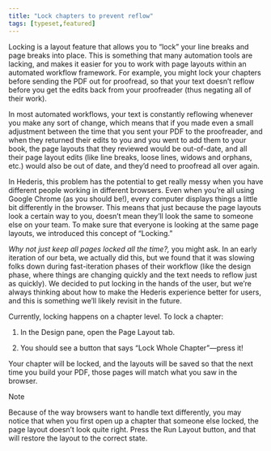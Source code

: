 ```yaml
---
title: "Lock chapters to prevent reflow"
tags: [typeset,featured]
---
```

 
<html><body><section data-type="chapter" class="hsecchapter" data-hederis-type="hsecchapter" id="page-locking" data-pi-attrs="id: page-locking; data-tags: typeset,featured;" role="doc-chapter" data-tags="typeset,featured" data-author-name=" " data-book-title=" " title="Lock chapters to prevent reflow"><p class="hblkp" data-hederis-type="hblkp" id="pKrpDlO3b">Locking is a layout feature that allows you to &#8220;lock&#8221; your line breaks and page breaks into place. This is something that many automation tools are lacking, and makes it easier for you to work with page layouts within an automated workflow framework. For example, you might lock your chapters before sending the PDF out for proofread, so that your text doesn&#8217;t reflow before you get the edits back from your proofreader (thus negating all of their work). </p><p class="hblkp" data-hederis-type="hblkp" id="pOx65LCL1">In most automated workflows, your text is constantly reflowing whenever you make any sort of change, which means that if you made even a small adjustment between the time that you sent your PDF to the proofreader, and when they returned their edits to you and you went to add them to your book, the page layouts that they reviewed would be out-of-date, and all their page layout edits (like line breaks, loose lines, widows and orphans, etc.) would also be out of date, and they&#8217;d need to proofread all over again. </p><p class="hblkp" data-hederis-type="hblkp" id="pVrETP5dL">In Hederis, this problem has the potential to get really messy when you have different people working in different browsers. Even when you&#8217;re all using Google Chrome (as you should be!), every computer displays things a little bit differently in the browser. This means that just because the page layouts look a certain way to you, doesn&#8217;t mean they&#8217;ll look the same to someone else on your team. To make sure that everyone is looking at the same page layouts, we introduced this concept of &#8220;Locking.&#8221;</p><p class="hblkp" data-hederis-type="hblkp" id="pTpTIcZ43"><em data-hederis-type="hspanem" id="peumzVPef">Why not just keep all pages locked all the time?,</em> you might ask. In an early iteration of our beta, we actually did this, but we found that it was slowing folks down during fast-iteration phases of their workflow (like the design phase, where things are changing quickly and the text needs to reflow just as quickly). We decided to put locking in the hands of the user, but we&#8217;re always thinking about how to make the Hederis experience better for users, and this is something we&#8217;ll likely revisit in the future.</p><p class="hblkp" data-hederis-type="hblkp" id="pOWjMWtxq">Currently, locking happens on a chapter level. To lock a chapter:</p><ol class="hwprnumlist" data-hederis-type="hwprnumlist" id="pDigGN0WA"><li class="hblkoli" data-hederis-type="hblkoli" id="liwMxtVUdd"><p class="hblkoli" data-hederis-type="hblklip" id="pwl0C4lsV">In the Design pane, open the Page Layout tab.</p></li><li class="hblkoli" data-hederis-type="hblkoli" id="li3CMRTae3"><p class="hblkoli" data-hederis-type="hblklip" id="p73RMfUpb">You should see a button that says &#8220;Lock Whole Chapter&#8221;&#8212;press it!</p></li></ol><p class="hblkp" data-hederis-type="hblkp" id="pm4i7B0eX">Your chapter will be locked, and the layouts will be saved so that the next time you build your PDF, those pages will match what you saw in the browser.</p><aside class="hwprbox box" data-hederis-type="hwprbox" id="p45gUZVkg" data-type="sidebar"><p class="hblktype" data-hederis-type="hblktype" id="poTCCzfeY">Note</p><p class="hblkp" data-hederis-type="hblkp" id="pR3sXAxDy">Because of the way browsers want to handle text differently, you may notice that when you first open up a chapter that someone else locked, the page layout doesn&#8217;t look quite right. Press the Run Layout button, and that will restore the layout to the correct state.</p></aside></section></body></html>
